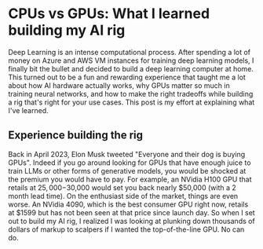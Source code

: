 # CPUs vs GPUs: What I learned building my AI rig

Deep Learning is an intense computational process. After spending a lot of money on Azure and AWS VM instances for training deep learning models, I finally bit the bullet and decided to build a deep learning computer at home. This turned out to be a fun and rewarding experience that taught me a lot about how AI hardware actually works, why GPUs matter so much in training neural networks, and how to make the right tradeoffs while building a rig that's right for your use cases.
This post is my effort at explaining what I've learned.

## Experience building the rig

Back in April 2023, Elon Musk tweeted "Everyone and their dog is buying GPUs". Indeed if you go around looking for GPUs that have enough juice to train LLMs or other forms of generative models, you would be shocked at the premium you would have to pay. For example, an NVidia H100 GPU that retails at $25,000-$30,000 would set you back nearly $50,000 (with a 2 month lead time). On the enthusiast side of the market, things are even worse. An NVidia 4090, which is the best consumer GPU right now, retails at $1599 but has not been seen at that price since launch day.
So when I set out to build my AI rig, I realized I was looking at plunking down thousands of dollars of markup to scalpers if I wanted the top-of-the-line GPU. No can do.

